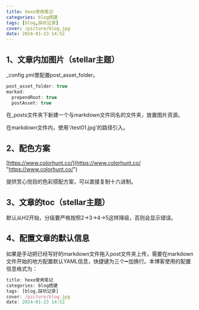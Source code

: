 ```yaml
---
title: hexo使用笔记
categories: blog搭建
tags: [blog,踩坑记录]
cover: /picture/blog.jpg
date: 2024-01-23 14:52
---
```


## 1、文章内加图片（stellar主题）

\_config.yml里配置post\_asset\_folder。

```javascript
post_asset_folder: true
marked:
  prependRoot: true
  postAsset: true
```

在\_posts文件夹下新建一个与markdown文件同名的文件夹，放置图片资源。

在markdown文件内，使用'/test01.jpg'的路径引入。

## 2、配色方案

[https://www.colorhunt.co/](https://www.colorhunt.co/ "https://www.colorhunt.co/")

提供赏心悦目的色彩搭配方案，可以直接复制十六进制。

## 3、文章的toc（stellar主题）

默认从H2开始，分级要严格按照2→3→4→5这样降级，否则会显示错误。

## 4、配置文章的默认信息

如果是手动把已经写好的markdown文件拖入post文件夹上传，需要在markdown文件开始的地方配置默认YAML信息，快捷键为三个➖加换行。本博客使用的配置信息格式为：

```javascript
title: hexo使用笔记
categories: blog搭建
tags: [blog,踩坑记录]
cover: /picture/blog.jpg
date: 2024-01-23 14:52
```
